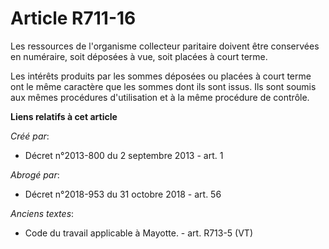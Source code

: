 # Article R711-16

Les ressources de l'organisme collecteur paritaire doivent être conservées en numéraire, soit déposées à vue, soit placées à
court terme.

Les intérêts produits par les sommes déposées ou placées à court terme ont le même caractère que les sommes dont ils sont
issus. Ils sont soumis aux mêmes procédures d'utilisation et à la même procédure de contrôle.

**Liens relatifs à cet article**

_Créé par_:

  - Décret n°2013-800 du 2 septembre 2013 - art. 1

_Abrogé par_:

  - Décret n°2018-953 du 31 octobre 2018 - art. 56

_Anciens textes_:

  - Code du travail applicable à Mayotte. - art. R713-5 (VT)
